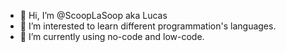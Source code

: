 - 👋 Hi, I’m @ScoopLaSoop aka Lucas
- 👀 I’m interested to learn different programmation's languages.
- 🌱 I’m currently using no-code and low-code.
<!---
ScoopLaSoop/ScoopLaSoop is a ✨ special ✨ repository because its `README.md` (this file) appears on your GitHub profile.
You can click the Preview link to take a look at your changes.
--->

